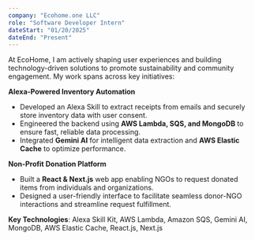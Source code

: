 ```yaml
---
company: "Ecohome.one LLC"
role: "Software Developer Intern"
dateStart: "01/20/2025"
dateEnd: "Present"
---
```


At EcoHome, I am actively shaping user experiences and building technology-driven solutions to promote sustainability and community engagement. My work spans across key initiatives:

**Alexa-Powered Inventory Automation**

- Developed an Alexa Skill to extract receipts from emails and securely store inventory data with user consent.
- Engineered the backend using **AWS Lambda, SQS, and MongoDB** to ensure fast, reliable data processing.
- Integrated **Gemini AI** for intelligent data extraction and **AWS Elastic Cache** to optimize performance.

**Non-Profit Donation Platform**

- Built a **React & Next.js** web app enabling NGOs to request donated items from individuals and organizations.
- Designed a user-friendly interface to facilitate seamless donor-NGO interactions and streamline request fulfillment.

**Key Technologies**: Alexa Skill Kit, AWS Lambda, Amazon SQS, Gemini AI, MongoDB, AWS Elastic Cache, React.js, Next.js